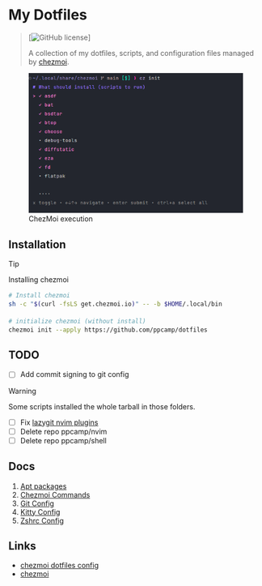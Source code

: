 # My Dotfiles

> [![GitHub license](https://img.shields.io/github/license/ppcamp/dotfiles)]
>
> A collection of my dotfiles, scripts, and configuration files managed by [chezmoi](https://www.chezmoi.io/).


<figure>
  <img src="./docs/imgs/execution.png" alt="chezmoi execution" width="500px">
  <figcaption>ChezMoi execution</figcaption>
</figure>


## Installation

> [!TIP]
>
> Installing chezmoi
>
> ```sh
> # Install chezmoi
> sh -c "$(curl -fsLS get.chezmoi.io)" -- -b $HOME/.local/bin
>
> # initialize chezmoi (without install)
> chezmoi init --apply https://github.com/ppcamp/dotfiles
> ```



## TODO

- [ ] Add commit signing to git config

> [!WARNING]
> Some scripts installed the whole tarball in those folders.
- [ ] Fix [lazygit nvim plugins]
- [ ] Delete repo ppcamp/nvim
- [ ] Delete repo ppcamp/shell

## Docs

1. [Apt packages](./docs/Apt%20Package%20Inspection.md)
2. [Chezmoi Commands](./docs/Chezmoi%20Commands.md)
3. [Git Config](./docs/Git%20Config.md)
4. [Kitty Config](./docs/Kitty.md)
5. [Zshrc Config](./docs/zshrc%20config.md)

## Links
- [chezmoi dotfiles config]
- [chezmoi]


<!-- Links -->
[lazygit nvim plugins]: https://github.com/LazyVim/LazyVim/tree/main/lua/lazyvim/plugins
[chezmoi]: https://www.chezmoi.io/
[chezmoi dotfiles config]: https://fedoramagazine.org/take-back-your-dotfiles-with-chezmoi/
